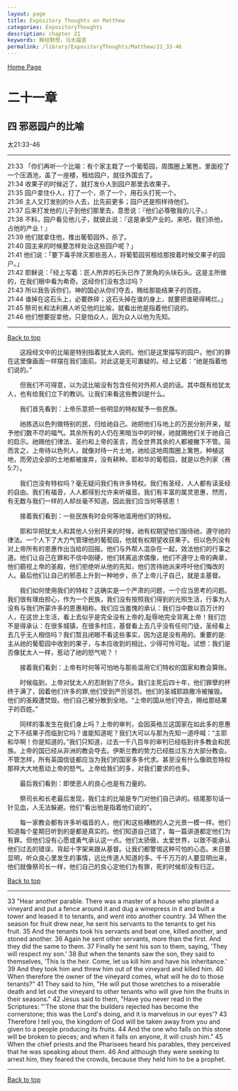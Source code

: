 ```yaml
---
layout: page
title: Expository Thoughts on Matthew
categories: ExpositoryThoughts
description: chapter 21
keywords: 释经默想，马太福音
permalink: /library/ExpositoryThoughts/Matthew/21_33-46
---
```

[ Home Page ]({{site.baseurl}}/index) <br>

<a name="0"></a>
# 二十一章 

## 四 邪恶园户的比喻

太21:33-46

***

21:33 「你们再听一个比喻：有个家主栽了一个葡萄园，周围圈上篱笆，里面挖了一个压酒池，盖了一座楼，租给园户，就往外国去了。<br>
21:34 收果子的时候近了，就打发仆人到园户那里去收果子。<br>
21:35 园户拿住仆人，打了一个，杀了一个，用石头打死一个。<br>
21:36 主人又打发别的仆人去，比先前更多；园户还是照样待他们。<br>
21:37 后来打发他的儿子到他们那里去，意思说：『他们必尊敬我的儿子。』<br>
21:38 不料，园户看见他儿子，就彼此说：『这是承受产业的。来吧，我们杀他，占他的产业！』<br>
21:39 他们就拿住他，推出葡萄园外，杀了。<br>
21:40 园主来的时候要怎样处治这些园户呢？」<br>
21:41 他们说：「要下毒手除灭那些恶人，将葡萄园另租给那按着时候交果子的园户。」<br>
21:42 耶稣说：「经上写着：匠人所弃的石头已作了房角的头块石头。这是主所做的，在我们眼中看为希奇。这经你们没有念过吗？<br>
21:43 所以我告诉你们，神的国必从你们夺去，赐给那能结果子的百姓。<br>
21:44 谁掉在这石头上，必要跌碎；这石头掉在谁的身上，就要把谁砸得稀烂。」<br>
21:45 祭司长和法利赛人听见他的比喻，就看出他是指着他们说的。<br>
21:46 他们想要捉拿他，只是怕众人，因为众人以他为先知。<br>

***

[Back to top](#0)

&emsp;&emsp;这段经文中的比喻是特别指着犹太人说的。他们是这里描写的园户。他们的罪在这里像画面一样摆在我们面前。对此这是无可置疑的。经上记着：“祂是指着他们说的。”

&emsp;&emsp;但我们不可得意，以为这比喻没有包含任何对外邦人说的话。其中既有给犹太人，也有给我们立下的教训。让我们来看这些教训是什么。

&emsp;&emsp;我们首先看到：上帝乐意把一些明显的特权赋予一些民族。

&emsp;&emsp;祂拣选以色列做特别的民，归给祂自己。祂把他们与地上的万民分别开来，赋予他们数不尽的福气。其余所有的人仍在黑暗当中的时候，祂就赐他们关于祂自己的启示。祂赐他们律法、圣约和上帝的圣言，而全世界其余的人都被撇下不管。简而言之，上帝待以色列人，就像对待一片土地，祂给这地周围圈上篱笆，种植这地，而旁边全部的土地都被废弃，没有耕种。耶和华的葡萄园，就是以色列家（赛5:7）。

&emsp;&emsp;我们岂没有特权吗？毫无疑问我们有许多特权。我们有圣经，人人都有读圣经的自由。我们有福音，人人都得到允许来听福音。我们有丰富的属灵恩惠，然而，有无数与我们一样的人却丝毫不知道。因此我们应当何等感恩！

&emsp;&emsp;接着我们看到：一些民族有时会何等地滥用他们的特权。

&emsp;&emsp;耶和华把犹太人和其他人分别开来的时候，祂有权期望他们服侍祂，遵守祂的律法。一个人下了大力气管理他的葡萄园，他就有权期望收获果子。但以色列没有对上帝所有的恩惠作出当给的回报。他们与外帮人混杂在一起，效法他们的行事之道。他们让自己在罪和不信中刚硬，他们转离追求偶像，他们不遵守上帝的典章，他们藐视上帝的圣殿，他们拒绝听从他的先知，他们苦待祂派来呼吁他们悔改的人。最后他们让自己的邪恶上升到一种地步，杀了上帝儿子自己，就是主基督。

&emsp;&emsp;我们如何使用我们的特权？这确实是一个严肃的问题，一个应当思考的问题。我们很有理由担心，作为一个民族，我们没有按照我们得到的光照生活，行事为人没有与我们所蒙许多的恩惠相称。我们应当羞愧的承认：我们当中数以百万计的人，在这世上生活，看上去似乎是完全没有上帝的,耻辱地完全背离上帝！我们岂不是得承认：在很多城镇，在很多村庄，基督看上去几乎没有任何门徒，圣经看上去几乎无人相信吗？我们暂且闭眼不看这些事实，因为这是没有用的。重要的是:主从祂的葡萄园中收到的果子，与本应收到的相比，少得可怜可耻。试想：我们是否像犹太人一样，惹动了祂的怒气呢？！

&emsp;&emsp;接着我们看到：上帝有时何等可怕地与那些滥用它们特权的国家和教会算账。

&emsp;&emsp;时候临到，上帝对犹太人的忍耐到了尽头。我们主死后四十年，他们罪孽的杯终于满了，因着他们许多的罪,他们受到严厉惩罚。他们的圣城耶路撒冷被摧毁。他们的圣殿遭焚毁。他们自己被分散到全地。“上帝的国从他们夺去，赐给那结果子的百姓。”

&emsp;&emsp;同样的事发生在我们身上吗？上帝的审判，会因英格兰这国家在如此多的恩惠之下不结果子而临到它吗？谁能知道呢？我们大可以与那为先知一道呼喊：“主耶和华啊！你是知道的。”我们只知道，过去一千八百年的审判已经临到许多教会和民族。上帝的国已经从非洲的教会夺去。伊斯兰教的势力已经胜过东方大部分教会。不管怎样，所有英国信徒都应当为我们的国家多多代求。甚至没有什么像疏忽特权那样大大地惹动上帝的怒气。上帝给我们的多，对我们要求的也多。

&emsp;&emsp;最后我们看到：即使恶人的良心也是有力量的。

&emsp;&emsp;祭司长和长老最后发现，我们主的比喻是专门对他们自己讲的。结尾那句话一针见血，人无法躲避。他们“看出他是指着他们说的”。

&emsp;&emsp;每一家教会都有许多听福音的人，他们和这些糟糕的人之光景一模一样。他们知道每个星期日听到的是都是真实的。他们知道自己错了，每一篇讲道都定他们为有罪。但他们没有心愿或勇气承认这一点。他们太骄傲，太爱世界，以致不能承认他们过去的错误，背起十字架来跟从基督。让我们都警惕这种可怕的心态。末日要显明，听众良心里发生的事情，远比传道人知道的多。千千万万的人要显明出来，他们就像祭司长一样，他们自己的良心定他们为有罪，死的时候却没有归正。

[Back to top](#0)

***

33 "Hear another parable. There was a master of a house who planted a vineyard and put a fence around it and dug a winepress in it and built a tower and leased it to tenants, and went into another country. 34 When the season for fruit drew near, he sent his servants to the tenants to get his fruit. 35 And the tenants took his servants and beat one, killed another, and stoned another. 36 Again he sent other servants, more than the first. And they did the same to them. 37 Finally he sent his son to them, saying, 'They will respect my son.' 38 But when the tenants saw the son, they said to themselves, 'This is the heir. Come, let us kill him and have his inheritance.' 39 And they took him and threw him out of the vineyard and killed him. 40 When therefore the owner of the vineyard comes, what will he do to those tenants?" 41 They said to him, "He will put those wretches to a miserable death and let out the vineyard to other tenants who will give him the fruits in their seasons." 42 Jesus said to them, "Have you never read in the Scriptures: "'The stone that the builders rejected has become the cornerstone; this was the Lord's doing, and it is marvelous in our eyes'? 43 Therefore I tell you, the kingdom of God will be taken away from you and given to a people producing its fruits. 44 And the one who falls on this stone will be broken to pieces; and when it falls on anyone, it will crush him." 45 When the chief priests and the Pharisees heard his parables, they perceived that he was speaking about them. 46 And although they were seeking to arrest him, they feared the crowds, because they held him to be a prophet.

***

[Back to top](#0)

